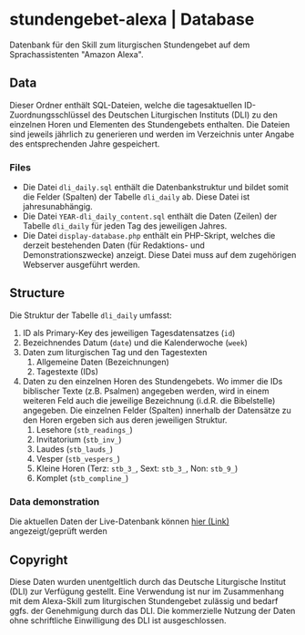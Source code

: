 # stundengebet-alexa | Database
Datenbank für den Skill zum liturgischen Stundengebet auf dem Sprachassistenten "Amazon Alexa".

## Data
Dieser Ordner enthält SQL-Dateien, welche die tagesaktuellen ID-Zuordnungsschlüssel des Deutschen Liturgischen Instituts (DLI) zu den einzelnen Horen und Elementen des Stundengebets enthalten.
Die Dateien sind jeweils jährlich zu generieren und werden im Verzeichnis unter Angabe des entsprechenden Jahre gespeichert.

### Files
* Die Datei `dli_daily.sql` enthält die Datenbankstruktur und bildet somit die Felder (Spalten) der Tabelle `dli_daily` ab. Diese Datei ist jahresunabhängig.
* Die Datei `YEAR-dli_daily_content.sql` enthält die Daten (Zeilen) der Tabelle `dli_daily` für jeden Tag des jeweiligen Jahres.
* Die Datei `display-database.php` enthält ein PHP-Skript, welches die derzeit bestehenden Daten (für Redaktions- und Demonstrationszwecke) anzeigt. Diese Datei muss auf dem zugehörigen Webserver ausgeführt werden.

## Structure
Die Struktur der Tabelle `dli_daily` umfasst:
1. ID als Primary-Key des jeweiligen Tagesdatensatzes (`id`)
2. Bezeichnendes Datum (`date`) und die Kalenderwoche (`week`)
3. Daten zum liturgischen Tag und den Tagestexten
	1. Allgemeine Daten (Bezeichnungen)
	2. Tagestexte (IDs)
4. Daten zu den einzelnen Horen des Stundengebets. Wo immer die IDs biblischer Texte (z.B. Psalmen) angegeben werden, wird in einem weiteren Feld auch die jeweilige Bezeichnung (i.d.R. die Bibelstelle) angegeben. Die einzelnen Felder (Spalten) innerhalb der Datensätze zu den Horen ergeben sich aus deren jeweiligen Struktur.
	1. Lesehore (`stb_readings_`)
	2. Invitatorium (`stb_inv_`)
	3. Laudes (`stb_lauds_`)
	4. Vesper (`stb_vespers_`)
	5. Kleine Horen (Terz: `stb_3_`, Sext: `stb_3_`, Non: `stb_9_`)
	6. Komplet (`stb_compline_`)

### Data demonstration
Die aktuellen Daten der Live-Datenbank können [hier (Link)](https://stundenbuch.bamesbst.de/laudes/display-database.php) angezeigt/geprüft werden
	
## Copyright
Diese Daten wurden unentgeltlich durch das Deutsche Liturgische Institut (DLI) zur Verfügung gestellt.
Eine Verwendung ist nur im Zusammenhang mit dem Alexa-Skill zum liturgischen Stundengebet zulässig und bedarf ggfs. der Genehmigung durch das DLI.
Die kommerzielle Nutzung der Daten ohne schriftliche Einwilligung des DLI ist ausgeschlossen.
